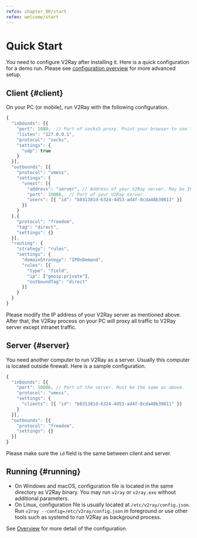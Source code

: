 ```yaml
---
refcn: chapter_00/start
refen: welcome/start
---
```

# Quick Start

You need to configure V2Ray after installing it. Here is a quick configuration for a demo run. Please see [configuration overview](../configuration/overview.md) for more advanced setup.

## Client {#client}

On your PC (or mobile), run V2Ray with the following configuration.

```javascript
{
  "inbounds": [{
    "port": 1080,  // Port of socks5 proxy. Point your browser to use this port.
    "listen": "127.0.0.1",
    "protocol": "socks",
    "settings": {
      "udp": true
    }
  }],
  "outbounds": [{
    "protocol": "vmess",
    "settings": {
      "vnext": [{
        "address": "server", // Address of your V2Ray server. May be IP or domain address.
        "port": 10086,  // Port of your V2Ray server.
        "users": [{ "id": "b831381d-6324-4d53-ad4f-8cda48b30811" }]
      }]
    }
  },{
    "protocol": "freedom",
    "tag": "direct",
    "settings": {}
  }],
  "routing": {
    "strategy": "rules",
    "settings": {
      "domainStrategy": "IPOnDemand",
      "rules": [{
        "type": "field",
        "ip": ["geoip:private"],
        "outboundTag": "direct"
      }]
    }
  }
}
```

Please modify the IP address of your V2Ray server as mentioned above. After that, the V2Ray process on your PC will proxy all traffic to V2Ray server except intranet traffic.

## Server {#server}

You need another computer to run V2Ray as a server. Usually this computer is located outside firewall. Here is a sample configuration.

```javascript
{
  "inbounds": [{
    "port": 10086, // Port of the server. Must be the same as above.
    "protocol": "vmess",
    "settings": {
      "clients": [{ "id": "b831381d-6324-4d53-ad4f-8cda48b30811" }]
    }
  }],
  "outbounds": [{
    "protocol": "freedom",
    "settings": {}
  }]
}
```

Please make sure the `id` field is the same between client and server.

## Running {#running}

* On Windows and macOS, configuration file is located in the same directory as V2Ray binary. You may run `v2ray` or `v2ray.exe` without additional parameters.
* On Linux, configuration file is usually located at `/etc/v2ray/config.json`. Run `v2ray --config=/etc/v2ray/config.json` in foreground or use other tools such as systemd to run V2Ray as background process.

See [Overview](../configuration/overview.md) for more detail of the configuration.